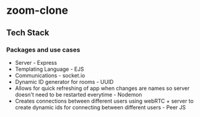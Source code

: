 # zoom-clone

## Tech Stack
### Packages and use cases
- Server - Express 
- Templating Language - EJS
- Communications - socket.io
- Dynamic ID generator for rooms - UUID
- Allows for quick refreshing of app when changes are names so server doesn't need to be restarted everytime - Nodemon
- Creates connections between different users using webRTC + server to create dynamic ids for connecting between different users - Peer JS